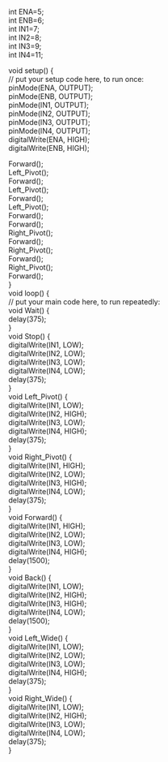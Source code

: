 
int ENA=5;<br/>
int ENB=6;<br/>
int IN1=7;<br/>
int IN2=8;<br/>
int IN3=9;<br/>
int IN4=11;<br/>

void setup() {<br/>
  // put your setup code here, to run once:<br/>
pinMode(ENA, OUTPUT);<br/>
pinMode(ENB, OUTPUT);<br/>
pinMode(IN1, OUTPUT);<br/>
pinMode(IN2, OUTPUT);<br/>
pinMode(IN3, OUTPUT);<br/>
pinMode(IN4, OUTPUT);<br/>
digitalWrite(ENA, HIGH);<br/>
digitalWrite(ENB, HIGH);<br/>

Forward();<br/>
Left_Pivot();<br/>
Forward();<br/>
Left_Pivot();<br/>
Forward();<br/>
Left_Pivot();<br/>
Forward();<br/>
Forward();<br/>
Right_Pivot();<br/>
Forward();<br/>
Right_Pivot();<br/>
Forward();<br/>
Right_Pivot();<br/>
Forward();<br/>
}<br/>
void loop() {<br/>
  // put your main code here, to run repeatedly:<br/>
void Wait() {<br/>
  delay(375);<br/>
}<br/>
void Stop() {<br/>
  digitalWrite(IN1, LOW);<br/>
  digitalWrite(IN2, LOW);<br/>
  digitalWrite(IN3, LOW);<br/>
  digitalWrite(IN4, LOW);<br/>
  delay(375);<br/>
}<br/>
void Left_Pivot() {<br/>
  digitalWrite(IN1, LOW);<br/>
  digitalWrite(IN2, HIGH);<br/>
  digitalWrite(IN3, LOW);<br/>
  digitalWrite(IN4, HIGH);<br/>
  delay(375);<br/>
}<br/>
void Right_Pivot() {<br/>
  digitalWrite(IN1, HIGH);<br/>
  digitalWrite(IN2, LOW);<br/>
  digitalWrite(IN3, HIGH);<br/>
  digitalWrite(IN4, LOW);<br/>
  delay(375);<br/>
}<br/>
void Forward() {<br/>
  digitalWrite(IN1, HIGH);<br/>
  digitalWrite(IN2, LOW);<br/>
  digitalWrite(IN3, LOW);<br/>
  digitalWrite(IN4, HIGH);<br/>
  delay(1500);<br/>
}<br/>
void Back() {<br/>
  digitalWrite(IN1, LOW);<br/>
  digitalWrite(IN2, HIGH);<br/>
  digitalWrite(IN3, HIGH);<br/>
  digitalWrite(IN4, LOW);<br/>
  delay(1500);<br/>
}<br/>
void Left_Wide() {<br/>
  digitalWrite(IN1, LOW);<br/>
  digitalWrite(IN2, LOW);<br/>
  digitalWrite(IN3, LOW);<br/>
  digitalWrite(IN4, HIGH);<br/>
  delay(375);<br/>
}<br/>
void Right_Wide() {<br/>
  digitalWrite(IN1, LOW);<br/>
  digitalWrite(IN2, HIGH);<br/>
  digitalWrite(IN3, LOW);<br/>
  digitalWrite(IN4, LOW);<br/>
  delay(375);<br/>
}<br/>

